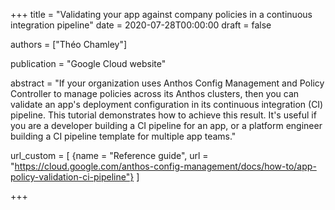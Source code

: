 +++
title = "Validating your app against company policies in a continuous integration pipeline"
date = 2020-07-28T00:00:00
draft = false

authors = ["Théo Chamley"]

publication = "Google Cloud website"

abstract = "If your organization uses Anthos Config Management and Policy Controller to manage policies across its Anthos clusters, then you can validate an app's deployment configuration in its continuous integration (CI) pipeline. This tutorial demonstrates how to achieve this result. It's useful if you are a developer building a CI pipeline for an app, or a platform engineer building a CI pipeline template for multiple app teams."

url_custom = [
  {name = "Reference guide", url = "https://cloud.google.com/anthos-config-management/docs/how-to/app-policy-validation-ci-pipeline"}
  ]

+++
